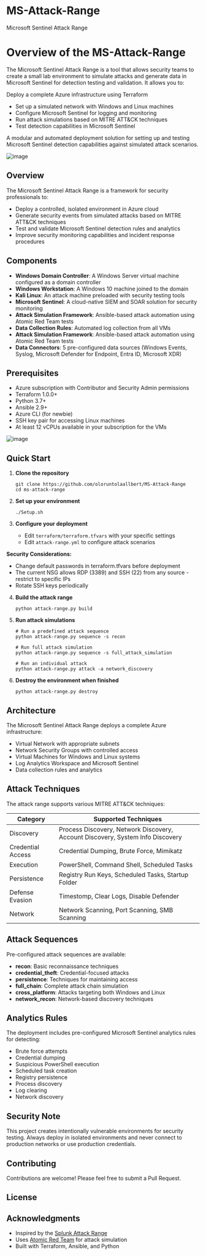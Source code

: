 # MS-Attack-Range
Microsoft Sentinel Attack Range

# Overview of the MS-Attack-Range
The Microsoft Sentinel Attack Range is a tool that allows security teams to create a small lab environment to simulate attacks and generate data in Microsoft Sentinel for detection testing and validation. It allows you to:

Deploy a complete Azure infrastructure using Terraform
- Set up a simulated network with Windows and Linux machines
- Configure Microsoft Sentinel for logging and monitoring
- Run attack simulations based on MITRE ATT&CK techniques
- Test detection capabilities in Microsoft Sentinel

A modular and automated deployment solution for setting up and testing Microsoft Sentinel detection capabilities against simulated attack scenarios.

![image](https://github.com/user-attachments/assets/0bdb9e6a-1371-461c-9411-c89ae4b31dba)


## Overview

The Microsoft Sentinel Attack Range is a framework for security professionals to:

- Deploy a controlled, isolated environment in Azure cloud
- Generate security events from simulated attacks based on MITRE ATT&CK techniques
- Test and validate Microsoft Sentinel detection rules and analytics
- Improve security monitoring capabilities and incident response procedures

## Components

- **Windows Domain Controller**: A Windows Server virtual machine configured as a domain controller
- **Windows Workstation**: A Windows 10 machine joined to the domain
- **Kali Linux**: An attack machine preloaded with security testing tools
- **Microsoft Sentinel**: A cloud-native SIEM and SOAR solution for security monitoring
- **Attack Simulation Framework**: Ansible-based attack automation using Atomic Red Team tests
- **Data Collection Rules**: Automated log collection from all VMs
- **Attack Simulation Framework**: Ansible-based attack automation using Atomic Red Team tests
- **Data Connectors**: 5 pre-configured data sources (Windows Events, Syslog, Microsoft Defender for Endpoint, Entra ID, Microsoft XDR)

## Prerequisites

- Azure subscription with Contributor and Security Admin permissions
- Terraform 1.0.0+
- Python 3.7+
- Ansible 2.9+
- Azure CLI (for newbie)
- SSH key pair for accessing Linux machines
- At least 12 vCPUs available in your subscription for the VMs


![image](https://github.com/user-attachments/assets/e8af7c7e-1c56-45a0-a2b3-150015d3e97e)

## Quick Start

1. **Clone the repository**
   ```
   git clone https://github.com/oloruntolaallbert/MS-Attack-Range
   cd ms-attack-range
   ```

2. **Set up your environment**
   ```
   ./Setup.sh
   ```

3. **Configure your deployment**
   - Edit `terraform/terraform.tfvars` with your specific settings
   - Edit `attack-range.yml` to configure attack scenarios
     
**Security Considerations:**
- Change default passwords in terraform.tfvars before deployment
- The current NSG allows RDP (3389) and SSH (22) from any source - restrict to specific IPs
- Rotate SSH keys periodically

4. **Build the attack range**
   ```
   python attack-range.py build
   ```

5. **Run attack simulations**
   ```
   # Run a predefined attack sequence
   python attack-range.py sequence -s recon
   
   # Run full attack simulation
   python attack-range.py sequence -s full_attack_simulation
   
   # Run an individual attack
   python attack-range.py attack -a network_discovery
   ```

6. **Destroy the environment when finished**
   ```
   python attack-range.py destroy
   ```

## Architecture

The Microsoft Sentinel Attack Range deploys a complete Azure infrastructure:

- Virtual Network with appropriate subnets
- Network Security Groups with controlled access
- Virtual Machines for Windows and Linux systems
- Log Analytics Workspace and Microsoft Sentinel
- Data collection rules and analytics

## Attack Techniques

The attack range supports various MITRE ATT&CK techniques:

| Category | Supported Techniques |
|----------|----------------------|
| Discovery | Process Discovery, Network Discovery, Account Discovery, System Info Discovery |
| Credential Access | Credential Dumping, Brute Force, Mimikatz |
| Execution | PowerShell, Command Shell, Scheduled Tasks |
| Persistence | Registry Run Keys, Scheduled Tasks, Startup Folder |
| Defense Evasion | Timestomp, Clear Logs, Disable Defender |
| Network | Network Scanning, Port Scanning, SMB Scanning |

## Attack Sequences

Pre-configured attack sequences are available:

- **recon**: Basic reconnaissance techniques
- **credential_theft**: Credential-focused attacks
- **persistence**: Techniques for maintaining access
- **full_chain**: Complete attack chain simulation
- **cross_platform**: Attacks targeting both Windows and Linux
- **network_recon**: Network-based discovery techniques

## Analytics Rules

The deployment includes pre-configured Microsoft Sentinel analytics rules for detecting:

- Brute force attempts
- Credential dumping
- Suspicious PowerShell execution
- Scheduled task creation
- Registry persistence
- Process discovery
- Log clearing
- Network discovery

## Security Note

This project creates intentionally vulnerable environments for security testing. Always deploy in isolated environments and never connect to production networks or use production credentials.

## Contributing

Contributions are welcome! Please feel free to submit a Pull Request.

## License



## Acknowledgments

- Inspired by the [Splunk Attack Range](https://github.com/splunk/attack_range)
- Uses [Atomic Red Team](https://github.com/redcanaryco/atomic-red-team) for attack simulation
- Built with Terraform, Ansible, and Python
  
